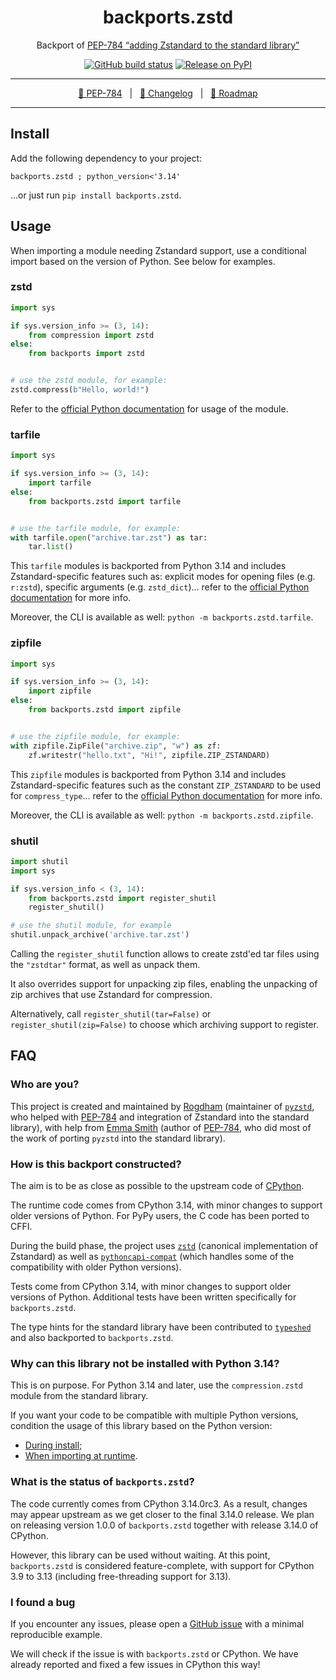 <div align="center" size="15px">

# backports.zstd

Backport of [PEP-784 “adding Zstandard to the standard library”][PEP-784]

[![GitHub build status](https://img.shields.io/github/actions/workflow/status/rogdham/backports.zstd/build.yml?branch=master)](https://github.com/rogdham/backports.zstd/actions?query=branch:master)
[![Release on PyPI](https://img.shields.io/pypi/v/backports.zstd)](https://pypi.org/project/backports.zstd/)

---

[📖 PEP-784][PEP-784]&nbsp;&nbsp;&nbsp;|&nbsp;&nbsp;&nbsp;[📃 Changelog](./CHANGELOG.md)&nbsp;&nbsp;&nbsp;|&nbsp;&nbsp;&nbsp;[🎯 Roadmap](https://github.com/Rogdham/backports.zstd/issues/2)

[PEP-784]: https://peps.python.org/pep-0784/

</div>

---

## Install

Add the following dependency to your project:

```
backports.zstd ; python_version<'3.14'
```

…or just run `pip install backports.zstd`.

## Usage

When importing a module needing Zstandard support, use a conditional import based on the
version of Python. See below for examples.

### zstd

```python
import sys

if sys.version_info >= (3, 14):
    from compression import zstd
else:
    from backports import zstd


# use the zstd module, for example:
zstd.compress(b"Hello, world!")
```

Refer to the [official Python documentation][doc-zstd] for usage of the module.

[doc-zstd]: https://docs.python.org/3.14/library/compression.zstd.html

### tarfile

```python
import sys

if sys.version_info >= (3, 14):
    import tarfile
else:
    from backports.zstd import tarfile


# use the tarfile module, for example:
with tarfile.open("archive.tar.zst") as tar:
    tar.list()
```

This `tarfile` modules is backported from Python 3.14 and includes Zstandard-specific
features such as: explicit modes for opening files (e.g. `r:zstd`), specific arguments
(e.g. `zstd_dict`)… refer to the [official Python documentation][doc-tarfile] for more
info.

[doc-tarfile]: https://docs.python.org/3.14/library/tarfile.html

Moreover, the CLI is available as well: `python -m backports.zstd.tarfile`.

### zipfile

```python
import sys

if sys.version_info >= (3, 14):
    import zipfile
else:
    from backports.zstd import zipfile


# use the zipfile module, for example:
with zipfile.ZipFile("archive.zip", "w") as zf:
    zf.writestr("hello.txt", "Hi!", zipfile.ZIP_ZSTANDARD)
```

This `zipfile` modules is backported from Python 3.14 and includes Zstandard-specific
features such as the constant `ZIP_ZSTANDARD` to be used for `compress_type`… refer to
the [official Python documentation][doc-zipfile] for more info.

[doc-zipfile]: https://docs.python.org/3.14/library/zipfile.html

Moreover, the CLI is available as well: `python -m backports.zstd.zipfile`.

### shutil

```python
import shutil
import sys

if sys.version_info < (3, 14):
    from backports.zstd import register_shutil
    register_shutil()

# use the shutil module, for example
shutil.unpack_archive('archive.tar.zst')
```

Calling the `register_shutil` function allows to create zstd'ed tar files using the
`"zstdtar"` format, as well as unpack them.

It also overrides support for unpacking zip files, enabling the unpacking of zip
archives that use Zstandard for compression.

Alternatively, call `register_shutil(tar=False)` or `register_shutil(zip=False)` to
choose which archiving support to register.

## FAQ

### Who are you?

This project is created and maintained by [Rogdham](https://github.com/rogdham)
(maintainer of [`pyzstd`](https://github.com/rogdham/pyzstd), who helped with [PEP-784]
and integration of Zstandard into the standard library), with help from
[Emma Smith](https://github.com/emmatyping) (author of [PEP-784], who did most of the
work of porting `pyzstd` into the standard library).

### How is this backport constructed?

The aim is to be as close as possible to the upstream code of
[CPython](https://github.com/python/cpython).

The runtime code comes from CPython 3.14, with minor changes to support older versions
of Python. For PyPy users, the C code has been ported to CFFI.

During the build phase, the project uses [`zstd`](https://github.com/facebook/zstd)
(canonical implementation of Zstandard) as well as
[`pythoncapi-compat`](https://github.com/python/pythoncapi-compat) (which handles some
of the compatibility with older Python versions).

Tests come from CPython 3.14, with minor changes to support older versions of Python.
Additional tests have been written specifically for `backports.zstd`.

The type hints for the standard library have been contributed to
[`typeshed`](https://github.com/python/typeshed) and also backported to
`backports.zstd`.

### Why can this library not be installed with Python 3.14?

This is on purpose. For Python 3.14 and later, use the `compression.zstd` module from
the standard library.

If you want your code to be compatible with multiple Python versions, condition the
usage of this library based on the Python version:

- [During install](#install);
- [When importing at runtime](#usage).

### What is the status of `backports.zstd`?

The code currently comes from CPython 3.14.0rc3. As a result, changes may appear
upstream as we get closer to the final 3.14.0 release. We plan on releasing version
1.0.0 of `backports.zstd` together with release 3.14.0 of CPython.

However, this library can be used without waiting. At this point, `backports.zstd` is
considered feature-complete, with support for CPython 3.9 to 3.13 (including
free-threading support for 3.13).

### I found a bug

If you encounter any issues, please open a
[GitHub issue](https://github.com/Rogdham/backports.zstd/issues/new) with a minimal
reproducible example.

We will check if the issue is with `backports.zstd` or CPython. We have already reported
and fixed a few issues in CPython this way!
